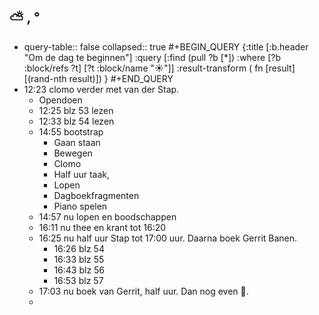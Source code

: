 ## ⛅ , °
- query-table:: false
  collapsed:: true
  #+BEGIN_QUERY 
  {:title [:b.header "Om de dag te beginnen"]
   :query [:find (pull ?b [*])
     :where 
       [?b :block/refs ?t]
       [?t :block/name "☀️"]]
   :result-transform ( fn [result] [(rand-nth result)])
  }
  #+END_QUERY
- 12:23 clomo verder met van der Stap.
	- Opendoen
	- 12:25 blz 53 lezen
	- 12:33 blz 54 lezen
	- 14:55 bootstrap
		- Gaan staan
		- Bewegen
		- Clomo
		- Half uur taak,
		- Lopen
		- Dagboekfragmenten
		- Piano spelen
	- 14:57 nu lopen en boodschappen
	- 16:11 nu thee en krant tot 16:20
	- 16:25 nu half uur Stap tot 17:00 uur. Daarna boek Gerrit Banen.
		- 16:26 blz 54
		- 16:33 blz 55
		- 16:43 blz 56
		- 16:53 blz 57
	- 17:03 nu boek van Gerrit, half uur. Dan nog even 🎹.
	-